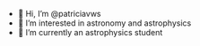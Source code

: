 - 👋 Hi, I’m @patriciavws
- 👀 I’m interested in astronomy and astrophysics
- 🌱 I’m currently an  astrophysics student
<!---
patriciavws/patriciavws is a ✨ special ✨ repository because its `README.md` (this file) appears on your GitHub profile.
You can click the Preview link to take a look at your changes.
--->

